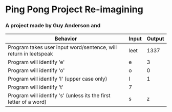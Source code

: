 # Ping Pong Project Re-imagining

### A project made by Guy Anderson and



|Behavior|Input|Output|
|---|---|---|
| Program takes user input word/sentence, will return in leetspeak | leet | 1337 |
| Program will identify 'e' | e | 3 |
| Program will identify 'o' | o | 0 |
| Program will identify 'I' (upper case only)  | I | 1 |
| Program will identify 't' | 7 |
| Program will identify 's' (unless its the first letter of a word) | s | z |
